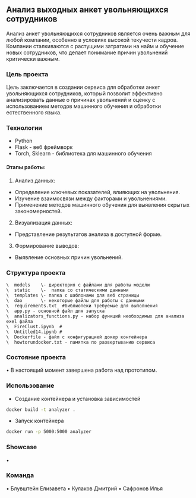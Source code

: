 ## Анализ выходных анкет увольняющихся сотрудников

Анализ анкет увольняющихся сотрудников является очень важным для любой компании, особенно в условиях высокой текучести кадров. Компании сталкиваются с растущими затратами на найм и обучение новых сотрудников, что делает понимание причин увольнений критически важным.

### Цель проекта

Цель заключается в создании сервиса для обработки анкет увольняющихся сотрудников, который позволит эффективно анализировать данные о причинах увольнений и оценку с использованием методов машинного обучения и обработки естественного языка.

### Технологии

- Python 
- Flask - веб фреймворк
- Torch, Sklearn - библиотека для машинного обучения
#### Этапы работы:
1. Анализ данных:
  * Определение ключевых показателей, влияющих на увольнения.
  * Изучение взаимосвязи между факторами и увольнениями.
  * Применение методов машинного обучения для выявления скрытых закономерностей.
2. Визуализация данных:
  * Представление результатов анализа в доступной форме.
3. Формирование выводов:
  * Выявление основных причин увольнений.

### Структура проекта

```
\  models    \- директория с файлами для работы модели 
\  static    \-  папка со статическими даннами
\  templates \- папка с шаблонами для веб страницы
\  dao       \- некоторые файлы для работы с данными
\  requirements.txt  #библиотеки требуемые для выполнения
\  app.py - основной файл для запуска
\  analizators_functions.py - набор функций необходимых для анализа exel файла
\  FireClust.ipynb  #
\  Untitled14.ipynb #
\  Dockerfile - файл с конфигурацией докер контейнера
\  howtorundocker.txt - памятка по развертыванию сервиса
```
### Состояние проекта

• В настоящий момент завершена работа над прототипом.
### Использование
- Создание контейнера и установка зависимостей
```bash
docker build -t analyzer .
```
- Запуск контейнера
```bash
docker run -p 5000:5000 analyzer
```
### Showcase

•

### Команда

• Блувштейн Елизавета
• Кулаков Дмитрий
• Сафронов Илья
